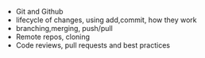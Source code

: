 -  Git and Github
-  lifecycle of changes, using add,commit, how they work
-  branching,merging, push/pull
-  Remote repos, cloning
-  Code reviews, pull requests and best practices